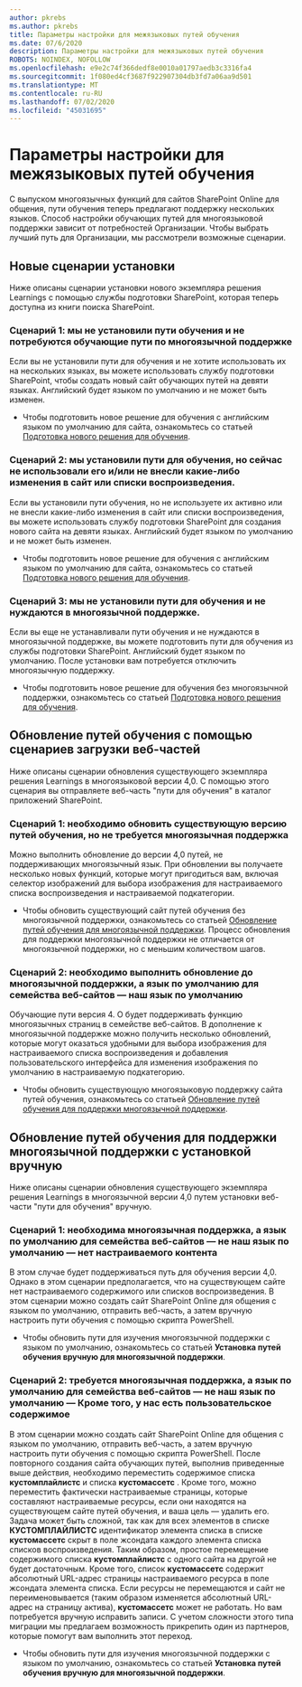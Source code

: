 ```yaml
---
author: pkrebs
ms.author: pkrebs
title: Параметры настройки для межязыковых путей обучения
ms.date: 07/6/2020
description: Параметры настройки для межязыковых путей обучения
ROBOTS: NOINDEX, NOFOLLOW
ms.openlocfilehash: e9e2c74f366dedf8e0010a01797aedb3c3316fa4
ms.sourcegitcommit: 1f080ed4cf3687f922907304db3fd7a06aa9d501
ms.translationtype: MT
ms.contentlocale: ru-RU
ms.lasthandoff: 07/02/2020
ms.locfileid: "45031695"
---
```

# <a name="setup-options-for-multilingual-learning-pathways"></a>Параметры настройки для межязыковых путей обучения
С выпуском многоязычных функций для сайтов SharePoint Online для общения, пути обучения теперь предлагают поддержку нескольких языков. Способ настройки обучающих путей для многоязыковой поддержки зависит от потребностей Организации. Чтобы выбрать лучший путь для Организации, мы рассмотрели возможные сценарии.

## <a name="new-install-scenarios"></a>Новые сценарии установки
Ниже описаны сценарии установки нового экземпляра решения Learnings с помощью службы подготовки SharePoint, которая теперь доступна из книги поиска SharePoint.

### <a name="scenario-1-we-have-not-installed-learning-pathways-and-need-learning-pathways-multilingual-support"></a>Сценарий 1: мы не установили пути обучения и не потребуются обучающие пути по многоязычной поддержке 
Если вы не установили пути для обучения и не хотите использовать их на нескольких языках, вы можете использовать службу подготовки SharePoint, чтобы создать новый сайт обучающих путей на девяти языках. Английский будет языком по умолчанию и не может быть изменен. 
- Чтобы подготовить новое решение для обучения с английским языком по умолчанию для сайта, ознакомьтесь со статьей [Подготовка нового решения для обучения](custom_provision_ml.md).

### <a name="scenario-2-we-installed-learning-pathways-but-arent-currently-using-it-andor-havent-made-any-customization-to-the-site-or-playlists"></a>Сценарий 2: мы установили пути для обучения, но сейчас не использовали его и/или не внесли какие-либо изменения в сайт или списки воспроизведения. 
Если вы установили пути обучения, но не используете их активно или не внесли какие-либо изменения в сайт или списки воспроизведения, вы можете использовать службу подготовки SharePoint для создания нового сайта на девяти языках. Английский будет языком по умолчанию и не может быть изменен. 
- Чтобы подготовить новое решение для обучения с английским языком по умолчанию для сайта, ознакомьтесь со статьей [Подготовка нового решения для обучения](custom_provision_ml.md).

### <a name="scenario-3-we-have-not-installed-learning-pathways-and-dont-need-multilingual-support"></a>Сценарий 3: мы не установили пути для обучения и не нуждаются в многоязычной поддержке. 
Если вы еще не устанавливали пути обучения и не нуждаются в многоязычной поддержке, вы можете подготовить пути для обучения из службы подготовки SharePoint. Английский будет языком по умолчанию. После установки вам потребуется отключить многоязычную поддержку. 
- Чтобы подготовить новое решение для обучения без многоязычной поддержки, ознакомьтесь со статьей [Подготовка нового решения для обучения](custom_provision_ml.md).

## <a name="update-learning-pathways-with-web-part-upload-scenarios"></a>Обновление путей обучения с помощью сценариев загрузки веб-частей
Ниже описаны сценарии обновления существующего экземпляра решения Learnings в многоязыковой версии 4,0. С помощью этого сценария вы отправляете веб-часть "пути для обучения" в каталог приложений SharePoint.

### <a name="scenario-1-we-need-to-upgrade-an-existing-version-of-learning-pathways-but-do-not-need-multilingual-support"></a>Сценарий 1: необходимо обновить существующую версию путей обучения, но не требуется многоязычная поддержка
Можно выполнить обновление до версии 4,0 путей, не поддерживающих многоязычный язык. При обновлении вы получаете несколько новых функций, которые могут пригодиться вам, включая селектор изображений для выбора изображения для настраиваемого списка воспроизведения и настраиваемой подкатегории. 

- Чтобы обновить существующий сайт путей обучения без многоязычной поддержки, ознакомьтесь со статьей [Обновление путей обучения для многоязычной поддержки](custom_update_ml.md). Процесс обновления для поддержки многоязычной поддержки не отличается от многоязычной поддержки, но с меньшим количеством шагов. 

### <a name="scenario-2-we-need-to-upgrade-to-multilingual-support-and-the-default-language-of-the-site-collection-is-our-default-language"></a>Сценарий 2: необходимо выполнить обновление до многоязычной поддержки, а язык по умолчанию для семейства веб-сайтов — наш язык по умолчанию
Обучающие пути версия 4. O будет поддерживать функцию многоязычных страниц в семействе веб-сайтов. В дополнение к многоязычной поддержке можно получить несколько обновлений, которые могут оказаться удобными для выбора изображения для настраиваемого списка воспроизведения и добавления пользовательского интерфейса для изменения изображения по умолчанию в настраиваемую подкатегорию. 
- Чтобы обновить существующую многоязыковую поддержку сайта путей обучения, ознакомьтесь со статьей [Обновление путей обучения для поддержки многоязычной поддержки](custom_update_ml.md). 

## <a name="update-learning-pathways-for-multilingual-support-with-manual-install"></a>Обновление путей обучения для поддержки многоязычной поддержки с установкой вручную 
Ниже описаны сценарии обновления существующего экземпляра решения Learnings в многоязычной версии 4,0 путем установки веб-части "пути для обучения" вручную. 

### <a name="scenario-1-we-need-multilingual-support-and-the-default-language-of-the-site-collection-is-not-our-default-language--no-custom-content"></a>Сценарий 1: необходима многоязычная поддержка, а язык по умолчанию для семейства веб-сайтов — не наш язык по умолчанию — нет настраиваемого контента 
В этом случае будет поддерживаться путь для обучения версии 4,0. Однако в этом сценарии предполагается, что на существующем сайте нет настраиваемого содержимого или списков воспроизведения. В этом сценарии можно создать сайт SharePoint Online для общения с языком по умолчанию, отправить веб-часть, а затем вручную настроить пути обучения с помощью скрипта PowerShell. 
- Чтобы обновить пути для изучения многоязычной поддержки с языком по умолчанию, ознакомьтесь со статьей **Установка путей обучения вручную для многоязычной поддержки**.

### <a name="scenario-2-we-need-multilingual-support-and-the-default-language-of-the-site-collection-is-not-our-default-language--plus-we-have-custom-content"></a>Сценарий 2: требуется многоязычная поддержка, а язык по умолчанию для семейства веб-сайтов — не наш язык по умолчанию — Кроме того, у нас есть пользовательское содержимое 
В этом сценарии можно создать сайт SharePoint Online для общения с языком по умолчанию, отправить веб-часть, а затем вручную настроить пути обучения с помощью скрипта PowerShell. После повторного создания сайта обучающих путей, выполнив приведенные выше действия, необходимо переместить содержимое списка **кустомплайлистс** и списка **кустомассетс** . Кроме того, можно переместить фактически настраиваемые страницы, которые составляют настраиваемые ресурсы, если они находятся на существующем сайте путей обучения, и ваша цель — удалить его. Задача может быть сложной, так как для всех элементов в списке **КУСТОМПЛАЙЛИСТС** идентификатор элемента списка в списке **кустомассетс** скрыт в поле жсондата каждого элемента списка списков воспроизведения. Таким образом, простое перемещение содержимого списка **кустомплайлистс** с одного сайта на другой не будет достаточным. Кроме того, список **кустомассетс** содержит абсолютный URL-адрес страницы настраиваемого ресурса в поле жсондата элемента списка. Если ресурсы не перемещаются и сайт не переименовывается (таким образом изменяется абсолютный URL-адрес на страницу актива), **кустомассетс** может не работать. Но вам потребуется вручную исправить записи. С учетом сложности этого типа миграции мы предлагаем возможность прикрепить один из партнеров, которые помогут вам выполнить этот переход.
- Чтобы обновить пути для изучения многоязычной поддержки с языком по умолчанию, ознакомьтесь со статьей **Установка путей обучения вручную для многоязычной поддержки**.

